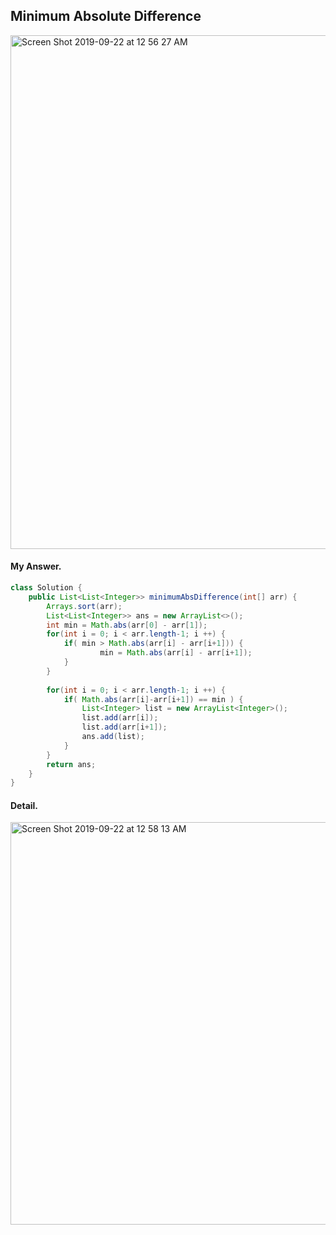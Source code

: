 ## Minimum Absolute Difference

<img width="822" alt="Screen Shot 2019-09-22 at 12 56 27 AM" src="https://user-images.githubusercontent.com/46575719/65382460-dae28800-dcd3-11e9-81c7-eafe61e84fd5.png">


#### My Answer.

```java
class Solution {
    public List<List<Integer>> minimumAbsDifference(int[] arr) {
        Arrays.sort(arr);
        List<List<Integer>> ans = new ArrayList<>();
        int min = Math.abs(arr[0] - arr[1]);
        for(int i = 0; i < arr.length-1; i ++) {
            if( min > Math.abs(arr[i] - arr[i+1])) {
                    min = Math.abs(arr[i] - arr[i+1]); 
            }
        }
        
        for(int i = 0; i < arr.length-1; i ++) {
            if( Math.abs(arr[i]-arr[i+1]) == min ) {
                List<Integer> list = new ArrayList<Integer>();
                list.add(arr[i]);
                list.add(arr[i+1]);
                ans.add(list);
            }
        }
        return ans;
    }
}
```

#### Detail.

<img width="644" alt="Screen Shot 2019-09-22 at 12 58 13 AM" src="https://user-images.githubusercontent.com/46575719/65382471-1aa96f80-dcd4-11e9-9dd0-d470062d1a2b.png">
